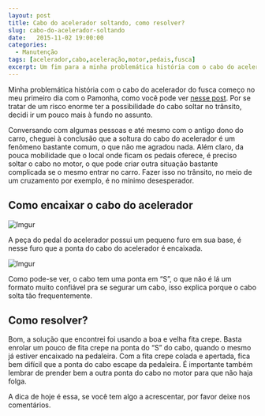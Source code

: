 ```yaml
---
layout: post
title: Cabo do acelerador soltando, como resolver?
slug: cabo-do-acelerador-soltando
date:   2015-11-02 19:00:00
categories:
  - Manutenção
tags: [acelerador,cabo,aceleração,motor,pedais,fusca]
excerpt: Um fim para a minha problemática história com o cabo do acelerador do fusca.
---
```


Minha problemática história com o cabo do acelerador do fusca começo no meu primeiro dia com o Pamonha, como você pode ver [nesse post](http://diariodofusca.com/acelerador-e-primeiros-ajustes.html). Por se tratar de um risco enorme ter a possibilidade do cabo soltar no trânsito, decidi ir um pouco mais à fundo no assunto.

Conversando com algumas pessoas e até mesmo com o antigo dono do carro, cheguei à conclusão que a soltura do cabo do acelerador é um fenômeno bastante comum, o que não me agradou nada. Além claro, da pouca mobilidade que o local onde ficam os pedais oferece, é preciso soltar o cabo no motor, o que pode criar outra situação bastante complicada se o mesmo entrar no carro. Fazer isso no trânsito, no meio de um cruzamento por exemplo, é no mínimo desesperador.

## Como encaixar o cabo do acelerador

![Imgur](http://i.imgur.com/W0J8DJh.jpg)

A peça do pedal do acelerador possui um pequeno furo em sua base, é nesse furo que a ponta do cabo do acelerador é encaixada.

![Imgur](http://imgur.com/5oHVk4b.jpg)

Como pode-se ver, o cabo tem uma ponta em “S”, o que não é lá um formato muito confiável pra se segurar um cabo, isso explica porque o cabo solta tão frequentemente.

## Como resolver?

Bom, a solução que encontrei foi usando a boa e velha fita crepe. Basta enrolar um pouco de fita crepe na ponta do “S” do cabo, quando o mesmo já estiver encaixado na pedaleira. Com a fita crepe colada e apertada, fica bem difícil que a ponta do cabo escape da pedaleira. É importante também lembrar de prender bem a outra ponta do cabo no motor para que não haja folga.

A dica de hoje é essa, se você tem algo a acrescentar, por favor deixe nos comentários.
